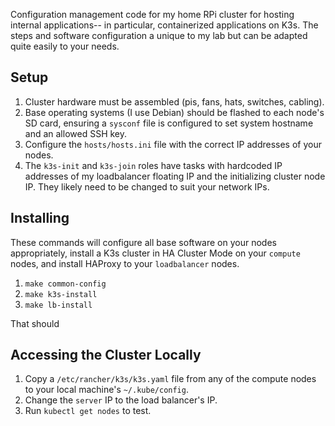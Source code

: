 Configuration management code for my home RPi cluster for hosting  internal applications-- in particular, containerized applications on K3s. The steps and software configuration a unique to my lab but can be adapted quite easily to your needs. 

## Setup

1. Cluster hardware must be assembled (pis, fans, hats, switches, cabling).
2. Base operating systems (I use Debian) should be flashed to each node's SD card, ensuring a `sysconf` file is configured to set system hostname and an allowed SSH key.
3. Configure the `hosts/hosts.ini` file with the correct IP addresses of your nodes.
4. The `k3s-init` and `k3s-join` roles have tasks with hardcoded IP addresses of my loadbalancer floating IP and the initializing cluster node IP. They likely need to be changed to suit your network IPs.

## Installing

These commands will configure all base software on your nodes appropriately, install a K3s cluster in HA Cluster Mode on your `compute` nodes, and install HAProxy to your `loadbalancer` nodes.

1. `make common-config`
2. `make k3s-install`
3. `make lb-install`

That should 

## Accessing the Cluster Locally

1. Copy a `/etc/rancher/k3s/k3s.yaml` file from any of the compute nodes to your local machine's `~/.kube/config`.
2. Change the `server` IP to the load balancer's IP.
3. Run `kubectl get nodes` to test.
